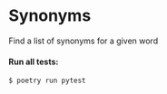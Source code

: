 # Synonyms

Find a list of synonyms for a given word

#### Run all tests:

```shell script
$ poetry run pytest
```